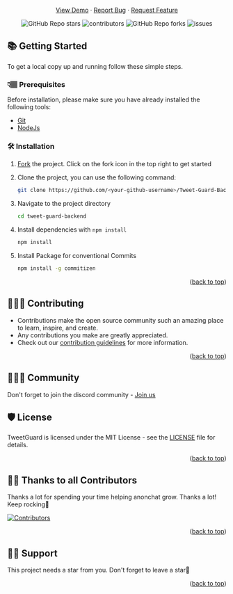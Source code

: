 <div align="center">
  <p align="center">
    <a href="https://github.com/Dun-sin/anon-chat-app/issues/new?assignees=&labels=bug&template=bug_report.md&title=">View Demo</a>
    ·
    <a href="https://github.com/Dun-sin/anon-chat-app/issues/new?assignees=&labels=bug&template=bug.yml&title=%5BBUG%5D+%3Cdescription%3E">Report Bug</a>
    ·
    <a href="https://github.com/Dun-sin/anon-chat-app/issues/new?assignees=&labels=feature&template=features.yml&title=%5BFEATURE%5D+%3Cdescription%3E">Request Feature</a>
  </p>

  <img alt="GitHub Repo stars" src="https://img.shields.io/github/stars/Dun-sin/anon-chat-app?style=flat">
  <img alt="contributors" src="https://img.shields.io/github/contributors/Dun-sin/anon-chat-app?style=flat">
  <img alt="GitHub Repo forks" src="https://img.shields.io/github/forks/Dun-sin/anon-chat-app?style=flat">
  <img alt="issues" src="https://img.shields.io/github/issues/Dun-sin/anon-chat-app?style=flat"> </br>
</div>

## 📚 Getting Started
To get a local copy up and running follow these simple steps.

### 👇🏽 Prerequisites

Before installation, please make sure you have already installed the following tools:

- [Git](https://git-scm.com/downloads)
- [NodeJs](https://nodejs.org/en/download/)

### 🛠️ Installation

1. [Fork](https://github.com/The-Social-Guardians/Tweet-Guard-Backend/fork) the project. Click on the fork icon in the top right to get started  
2. Clone the project, you can use the following command:
    ```bash
    git clone https://github.com/<your-github-username>/Tweet-Guard-Backend
    ```

1. Navigate to the project directory
   ```bash
   cd tweet-guard-backend
   ```

2. Install dependencies with `npm install`
   ```bash
   npm install
   ```
   
3. Install Package for conventional Commits
   ```bash
   npm install -g commitizen 
   ```

<p align="right">(<a href="#top">back to top</a>)</p>

## 👩🏽‍💻 Contributing

- Contributions make the open source community such an amazing place to learn, inspire, and create.
- Any contributions you make are greatly appreciated.
- Check out our [contribution guidelines](/CONTRIBUTING.md) for more information.

<p align="right">(<a href="#top">back to top</a>)</p>

## 👨‍👩‍👦 Community
Don't forget to join the discord community - [Join us](https://discord.gg/KUWjx4fygJ) 

## 🛡️ License

TweetGuard is licensed under the MIT License - see the [LICENSE](LICENSE) file for details.

<p align="right">(<a href="#top">back to top</a>)</p>

## 💪🏽 Thanks to all Contributors

Thanks a lot for spending your time helping anonchat grow. Thanks a lot! Keep rocking🍻

[![Contributors](https://contrib.rocks/image?repo=The-Social-Guardians/Tweet-Guard-Backend)](https://github.com/Dun-sin/anon-chat-app/graphs/contributors)

<p align="right">(<a href="#top">back to top</a>)</p>

## 🙏🏽 Support

This project needs a star️ from you. Don't forget to leave a star🌟

<p align="right">(<a href="#top">back to top</a>)</p>
